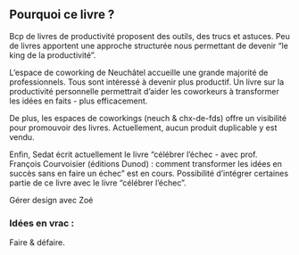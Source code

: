 ## Pourquoi ce livre ? 

Bcp de livres de productivité proposent des outils, des trucs et astuces. Peu de livres apportent une approche structurée nous permettant de devenir “le king de la productivité”.

L’espace de coworking de Neuchâtel accueille une grande majorité de professionnels. Tous sont intéressé à devenir plus productif. Un livre sur la productivité personnelle permettrait d’aider les coworkeurs à transformer les idées en faits - plus efficacement. 

De plus, les espaces de coworkings (neuch & chx-de-fds) offre un visibilité pour promouvoir des livres. Actuellement, aucun produit duplicable y est vendu. 

Enfin, Sedat écrit actuellement le livre “célébrer l’échec - avec prof. François Courvoisier (éditions Dunod) : comment transformer les idées en succès sans en faire un échec” est en cours. Possibilité d’intégrer certaines partie de ce livre avec le livre “célébrer l’échec”. 


Gérer design avec Zoé 

### Idées en vrac : 

Faire & défaire. 

